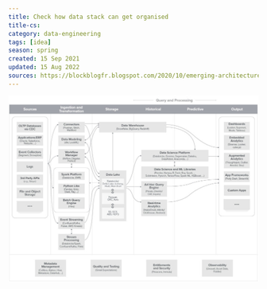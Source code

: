 ```yaml
---
title: Check how data stack can get organised
title-cs: 
category: data-engineering
tags: [idea]
season: spring
created: 15 Sep 2021
updated: 15 Aug 2022
sources: https://blockblogfr.blogspot.com/2020/10/emerging-architectures-for-modern-data.html
---
```


![](../../assets/files/modern-data-infrastructure.png)